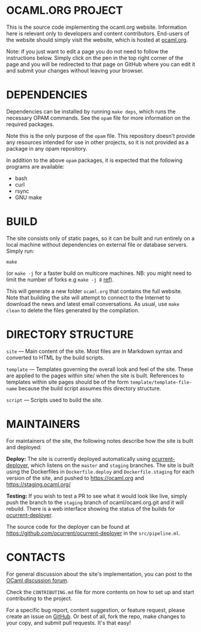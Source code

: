 # OCAML.ORG PROJECT

This is the source code implementing the ocaml.org
website. Information here is relevant only to developers and content
contributors. End-users of the website should simply visit the
website, which is hosted at [ocaml.org](//ocaml.org).

Note: if you just want to edit a page you do not need to follow the
instructions below. Simply click on the pen in the top right corner
of the page and you will be redirected to that page on GitHub where you
can edit it and submit your changes without leaving your browser.

# DEPENDENCIES

Dependencies can be installed by running `make deps`, which runs the
necessary OPAM commands. See the `opam` file for more information
on the required packages.

Note this is the only purpose of the `opam` file. This repository
doesn't provide any resources intended for use in other projects, so
it is not provided as a package in any opam repository.

In addition to the above `opam` packages, it is expected that the
following programs are available:

- bash
- curl
- rsync
- GNU make

# BUILD

The site consists only of static pages, so it can be built and run
entirely on a local machine without dependencies on external file or
database servers. Simply run:

    make

(or `make -j` for a faster build on multicore machines.
NB: you might need to limit the number of forks e.g `make -j 8`
[ref](https://github.com/ocaml/ocaml.org/issues/462#issuecomment-40318537)).

This will generate a new folder `ocaml.org` that contains the full
website. Note that building the site will attempt to connect to the
Internet to download the news and latest email conversations. As
usual, use `make clean` to delete the files generated by the
compilation.

# DIRECTORY STRUCTURE

`site` — Main content of the site. Most files are in Markdown syntax
and converted to HTML by the build scripts.

`template` — Templates governing the overall look and feel of the
site. These are applied to the pages within site/ when
the site is built. References to templates within site
pages should be of the form `template/template-file-name`
because the build script assumes this directory
structure.

`script` — Scripts used to build the site.

# MAINTAINERS

For maintainers of the site, the following notes describe how the site
is built and deployed:

**Deploy:** The site is currently deployed automatically using
[ocurrent-deployer](https://deploy.ocamllabs.io), which listens on the `master`
and `staging` branches. The site is built using the Dockerfiles in
`Dockerfile.deploy` and `Dockerfile.staging` for each version of the site, and
pushed to https://ocaml.org and https://staging.ocaml.org/

**Testing:** If you wish to test a PR to see what it would look like live,
simply push the branch to the `staging` branch of ocaml/ocaml.org.git and it
will rebuild. There is a web interface showing the status of the builds for
[ocurrent-deployer](https://deploy.ocamllabs.io).

The source code for the deployer can be found at
<https://github.com/ocurrent/ocurrent-deployer> in the `src/pipeline.ml`.

# CONTACTS

For general discussion about the site's implementation, you can post
to the [OCaml discussion forum](http://discuss.ocaml.org/).

Check the `CONTRIBUTING.md` file for more contents on how to set up and start contributing to the project.

For a specific bug report, content suggestion, or feature request,
please create an issue on
[GitHub](https://github.com/ocaml/ocaml.org). Or best of all, fork the
repo, make changes to your copy, and submit pull requests. It's that
easy!
